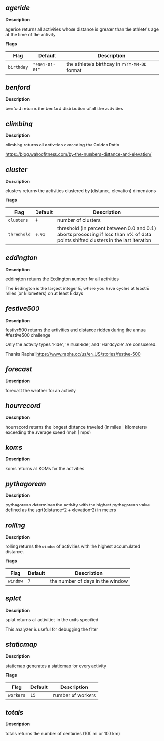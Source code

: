 
## *ageride*

**Description**

ageride returns all activities whose distance is greater than the athlete's age at the time of the activity

**Flags**

|Flag|Default|Description|
|-|-|-|
|```birthday```|```"0001-01-01"```|the athlete's birthday in `YYYY-MM-DD` format|

## *benford*

**Description**

benford returns the benford distribution of all the activities

## *climbing*

**Description**

climbing returns all activities exceeding the Golden Ratio

https://blog.wahoofitness.com/by-the-numbers-distance-and-elevation/

## *cluster*

**Description**

clusters returns the activities clustered by (distance, elevation) dimensions

**Flags**

|Flag|Default|Description|
|-|-|-|
|```clusters```|```4```|number of clusters|
|```threshold```|```0.01```|threshold (in percent between 0.0 and 0.1) aborts processing if less than n% of data points shifted clusters in the last iteration|

## *eddington*

**Description**

eddington returns the Eddington number for all activities

The Eddington is the largest integer E, where you have cycled at least E miles (or kilometers) on at least E days

## *festive500*

**Description**

festive500 returns the activities and distance ridden during the annual #festive500 challenge

Only the activity types 'Ride', 'VirtualRide', and 'Handcycle' are considered.

Thanks Rapha! https://www.rapha.cc/us/en_US/stories/festive-500

## *forecast*

**Description**

forecast the weather for an activity

## *hourrecord*

**Description**

hourrecord returns the longest distance traveled (in miles | kilometers) exceeding the average speed (mph | mps)

## *koms*

**Description**

koms returns all KOMs for the activities

## *pythagorean*

**Description**

pythagorean determines the activity with the highest pythagorean value defined as the sqrt(distance^2 + elevation^2) in meters

## *rolling*

**Description**

rolling returns the `window` of activities with the highest accumulated distance.

**Flags**

|Flag|Default|Description|
|-|-|-|
|```window```|```7```|the number of days in the window|

## *splat*

**Description**

splat returns all activities in the units specified

This analyzer is useful for debugging the filter

## *staticmap*

**Description**

staticmap generates a staticmap for every activity

**Flags**

|Flag|Default|Description|
|-|-|-|
|```workers```|```15```|number of workers|

## *totals*

**Description**

totals returns the number of centuries (100 mi or 100 km)
